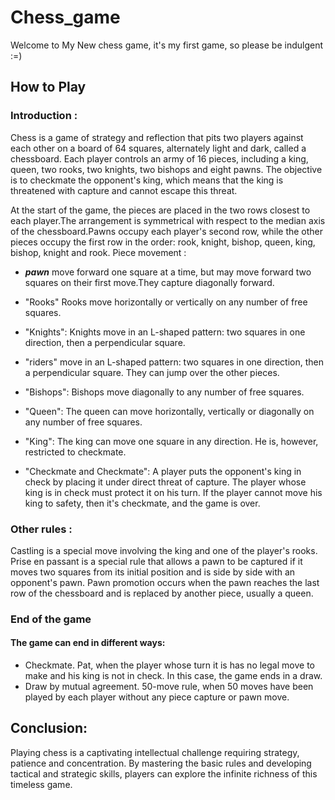 # Chess_game
Welcome to My New chess game, it's my first game, so please be indulgent :=)

## How to Play

### Introduction :
Chess is a game of strategy and reflection that pits two players against each other on a board of 64 squares, alternately light and dark, called a chessboard. Each player controls an army of 16 pieces, including a king, queen, two rooks, two knights, two bishops and eight pawns. The objective is to checkmate the opponent's king, which means that the king is threatened with capture and cannot escape this threat.

At the start of the game, the pieces are placed in the two rows closest to each player.The arrangement is symmetrical with respect to the median axis of the chessboard.Pawns occupy each player's second row, while the other pieces occupy the first row in the order: rook, knight, bishop, queen, king, bishop, knight and rook.
Piece movement :
- ***pawn*** move forward one square at a time, but may move forward two squares on their first move.They capture diagonally forward.
- "Rooks" Rooks move horizontally or vertically on any number of free squares.
- "Knights": Knights move in an L-shaped pattern: two squares in one direction, then a perpendicular square.
- "riders"  move in an L-shaped pattern: two squares in one direction, then a perpendicular square. They can jump over the other pieces.
- "Bishops": Bishops move diagonally to any number of free squares.
- "Queen": The queen can move horizontally, vertically or diagonally on any number of free squares.
- "King": The king can move one square in any direction. He is, however, restricted to checkmate.

- "Checkmate and Checkmate":
A player puts the opponent's king in check by placing it under direct threat of capture. The player whose king is in check must protect it on his turn. If the player cannot move his king to safety, then it's checkmate, and the game is over.

### Other rules :
Castling is a special move involving the king and one of the player's rooks.
Prise en passant is a special rule that allows a pawn to be captured if it moves two squares from its initial position and is side by side with an opponent's pawn.
Pawn promotion occurs when the pawn reaches the last row of the chessboard and is replaced by another piece, usually a queen.

### End of the game 
#### The game can end in different ways:
- Checkmate.
Pat, when the player whose turn it is has no legal move to make and his king is not in check. In this case, the game ends in a draw.
- Draw by mutual agreement.
50-move rule, when 50 moves have been played by each player without any piece capture or pawn move.



## Conclusion:
Playing chess is a captivating intellectual challenge requiring strategy, patience and concentration. By mastering the basic rules and developing tactical and strategic skills, players can explore the infinite richness of this timeless game.
